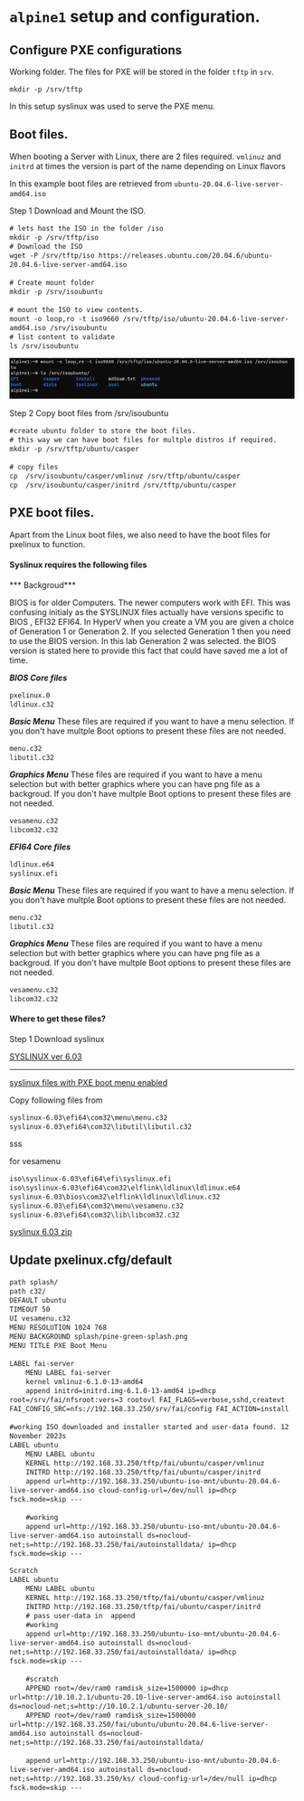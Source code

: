 # `alpine1` setup and configuration.

## Configure PXE configurations


Working folder.
The files for PXE will be stored in the folder `tftp` in `srv`.
 
```
mkdir -p /srv/tftp
```

In this setup syslinux was used to serve the PXE menu.

## Boot files.
When booting a Server with Linux, there are 2 files required.
`vmlinuz` and `initrd` at times the version is part of the name depending on Linux flavors

In this example boot files are retrieved from `ubuntu-20.04.6-live-server-amd64.iso`


Step 1 Download and Mount the ISO. 
```
# lets host the ISO in the folder /iso
mkdir -p /srv/tftp/iso
# Download the ISO
wget -P /srv/tftp/iso https://releases.ubuntu.com/20.04.6/ubuntu-20.04.6-live-server-amd64.iso

# Create mount folder 
mkdir -p /srv/isoubuntu

# mount the ISO to view contents.
mount -o loop,ro -t iso9660 /srv/tftp/iso/ubuntu-20.04.6-live-server-amd64.iso /srv/isoubuntu
# list content to validate
ls /srv/isoubuntu

```

![alt text](./screenshots/Alpine1-screenshots/mount-ubuntu-iso.png)


Step 2 Copy boot files from /srv/isoubuntu 
```
#create ubuntu folder to store the boot files.
# this way we can have boot files for multple distros if required.
mkdir -p /srv/tftp/ubuntu/casper

# copy files
cp  /srv/isoubuntu/casper/vmlinuz /srv/tftp/ubuntu/casper
cp  /srv/isoubuntu/casper/initrd /srv/tftp/ubuntu/casper
```



## PXE boot files.

Apart from the Linux boot files, we also need to have the boot files for pxelinux to function.

#### Syslinux requires the following files 
*** Backgroud***

BIOS is for older Computers. The newer computers work with EFI.
This was confusing initialy as the SYSLINUX files actually have versions specific to BIOS , EFI32 EFI64. 
In HyperV when you create a VM you are given a choice of Generation 1 or Generation 2. 
If you selected Generation 1 then you need to use the BIOS version.
In this lab Generation 2 was selected. the BIOS version is stated here to provide this fact that could have saved me a lot of time.


***BIOS Core files***

```
pxelinux.0
ldlinux.c32
```
***Basic Menu***
These files are required if you want to have a menu selection.
If you don't have multple Boot options to present these files are not needed.
```
menu.c32
libutil.c32
```
***Graphics Menu***
These files are required if you want to have a menu selection but with better graphics where you can have png file as a backgroud.
If you don't have multple Boot options to present these files are not needed.

```
vesamenu.c32
libcom32.c32
```

***EFI64 Core files***
```
ldlinux.e64
syslinux.efi
```
***Basic Menu***
These files are required if you want to have a menu selection.
If you don't have multple Boot options to present these files are not needed.
```
menu.c32
libutil.c32
```
***Graphics Menu***
These files are required if you want to have a menu selection but with better graphics where you can have png file as a backgroud.
If you don't have multple Boot options to present these files are not needed.

```
vesamenu.c32
libcom32.c32
```

#### Where to get these files?

Step 1 Download syslinux

[SYSLINUX ver 6.03](https://mirrors.edge.kernel.org/pub/linux/utils/boot/syslinux/6.xx/syslinux-6.03.zip)








----

[syslinux files with PXE boot menu enabled](https://www.rodsbooks.com/efi-bootloaders/syslinux-6.0.3+dfsg-14.t)

Copy following files from 

``` 
syslinux-6.03\efi64\com32\menu\menu.c32
syslinux-6.03\efi64\com32\libutil\libutil.c32
```
sss

for vesamenu
```
iso\syslinux-6.03\efi64\efi\syslinux.efi
iso\syslinux-6.03\efi64\com32\elflink\ldlinux\ldlinux.e64
syslinux-6.03\bios\com32\elflink\ldlinux\ldlinux.c32
syslinux-6.03\efi64\com32\menu\vesamenu.c32
syslinux-6.03\efi64\com32\lib\libcom32.c32
```


[syslinux 6.03 zip](https://mirrors.edge.kernel.org/pub/linux/utils/boot/syslinux/6.xx/)



## Update pxelinux.cfg/default 

```
path splash/
path c32/
DEFAULT ubuntu
TIMEOUT 50
UI vesamenu.c32
MENU RESOLUTION 1024 768
MENU BACKGROUND splash/pine-green-splash.png
MENU TITLE PXE Boot Menu

LABEL fai-server
    MENU LABEL fai-server
    kernel vmlinuz-6.1.0-13-amd64
    append initrd=initrd.img-6.1.0-13-amd64 ip=dhcp root=/srv/fai/nfsroot:vers=3 rootovl FAI_FLAGS=verbose,sshd,createvt FAI_CONFIG_SRC=nfs://192.168.33.250/srv/fai/config FAI_ACTION=install

#working ISO downloaded and installer started and user-data found. 12 November 2023s
LABEL ubuntu
    MENU LABEL ubuntu
    KERNEL http://192.168.33.250/tftp/fai/ubuntu/casper/vmlinuz
    INITRD http://192.168.33.250/tftp/fai/ubuntu/casper/initrd
    append url=http://192.168.33.250/ubuntu-iso-mnt/ubuntu-20.04.6-live-server-amd64.iso cloud-config-url=/dev/null ip=dhcp fsck.mode=skip ---
	
	#working 
	append url=http://192.168.33.250/ubuntu-iso-mnt/ubuntu-20.04.6-live-server-amd64.iso autoinstall ds=nocloud-net;s=http://192.168.33.250/fai/autoinstalldata/ ip=dhcp fsck.mode=skip ---
```


```
Scratch
LABEL ubuntu
    MENU LABEL ubuntu
    KERNEL http://192.168.33.250/tftp/fai/ubuntu/casper/vmlinuz
    INITRD http://192.168.33.250/tftp/fai/ubuntu/casper/initrd
    # pass user-data in  append
    #working	
	append url=http://192.168.33.250/ubuntu-iso-mnt/ubuntu-20.04.6-live-server-amd64.iso autoinstall ds=nocloud-net;s=http://192.168.33.250/fai/autoinstalldata/ ip=dhcp fsck.mode=skip ---
	
	#scratch
    APPEND root=/dev/ram0 ramdisk_size=1500000 ip=dhcp url=http://10.10.2.1/ubuntu-20.10-live-server-amd64.iso autoinstall ds=nocloud-net;s=http://10.10.2.1/ubuntu-server-20.10/
	APPEND root=/dev/ram0 ramdisk_size=1500000 url=http://192.168.33.250/fai/ubuntu/ubuntu-20.04.6-live-server-amd64.iso autoinstall ds=nocloud-net;s=http://192.168.33.250/fai/autoinstalldata/
	
	append url=http://192.168.33.250/ubuntu-iso-mnt/ubuntu-20.04.6-live-server-amd64.iso autoinstall ds=nocloud-net;s=http://192.168.33.250/ks/ cloud-config-url=/dev/null ip=dhcp fsck.mode=skip ---
```